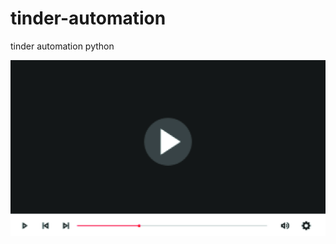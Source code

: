 # tinder-automation
tinder automation python

[![Watch the video](https://raw.githubusercontent.com/HasanthaKarunachandra/GetStartPythonToControlArduino/main/Play.jpg)](https://youtu.be/BG1gEOD0Qpo)
